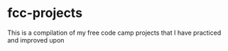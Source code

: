 # fcc-projects
This is a compilation of my free code camp projects that I have practiced and improved upon
